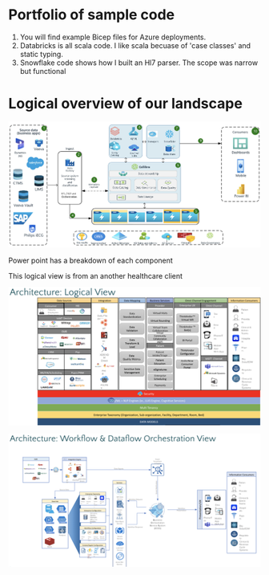 # Portfolio of sample code

1) You will find example Bicep files for Azure deployments.
2) Databricks is all scala code. I like scala becuase of 'case classes' and static typing.
4) Snowflake code shows how I built an Hl7 parser. The scope was narrow but functional

# Logical overview of our landscape

![Alt text](/Code/img/BAYER.png?raw=true "Bayer Data Architecture")

Power point has a breakdown of each component

This logical view is from an another healthcare client

![Alt text](/Code/img/AndorArch.png?raw=true "Andor Data Architecture")

![Alt text](/Code/img/AndorWF.png?raw=true "Andor Data WorkFlow Architecture")
